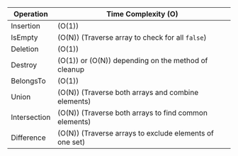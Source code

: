 
| **Operation**       | **Time Complexity (O)**                                    |
|----------------------|-----------------------------------------------------------|
| Insertion            | \(O(1)\)                                                  |
| IsEmpty              | \(O(N)\) (Traverse array to check for all `false`)        |
| Deletion             | \(O(1)\)                                                  |
| Destroy              | \(O(1)\) or \(O(N)\) depending on the method of cleanup    |
| BelongsTo            | \(O(1)\)                                                  |
| Union                | \(O(N)\) (Traverse both arrays and combine elements)      |
| Intersection         | \(O(N)\) (Traverse both arrays to find common elements)   |
| Difference           | \(O(N)\) (Traverse arrays to exclude elements of one set) |
